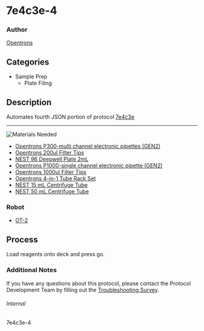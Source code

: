 # 7e4c3e-4

### Author
[Opentrons](https://opentrons.com/)

## Categories
* Sample Prep 
	* Plate Filing

## Description
Automates fourth JSON portion of protocol [7e4c3e](https://docs.google.com/document/d/1odr2TfSuiJhDRY0qyfBs5fz-swU-nJTulUdvRRDV4ec/edit?ts=5fbbeb03)

---
![Materials Needed](https://s3.amazonaws.com/opentrons-protocol-library-website/custom-README-images/001-General+Headings/materials.png)

* [Opentrons P300-multi channel electronic pipettes (GEN2)](https://shop.opentrons.com/collections/ot-2-robot/products/8-channel-electronic-pipette?variant=5984202489885)
* [Opentrons 200ul Filter Tips](https://shop.opentrons.com/collections/opentrons-tips/products/opentrons-200ul-filter-tips)
* [NEST 96 Deepwell Plate 2mL](http://www.cell-nest.com/page94?product_id=101&_l=en)
* [Opentrons P1000-single channel electronic pipette (GEN2)](https://shop.opentrons.com/collections/ot-2-robot/products/single-channel-electronic-pipette?variant=5984549142557)
* [Opentrons 1000ul Filter Tips](https://shop.opentrons.com/collections/opentrons-tips/products/opentrons-1000ul-filter-tips)
* [Opentrons 4-in-1 Tube Rack Set](https://shop.opentrons.com/collections/racks-and-adapters/products/tube-rack-set-1)
* [NEST 15 mL Centrifuge Tube](https://shop.opentrons.com/collections/tubes/products/nest-15-ml-centrifuge-tube)
* [NEST 50 mL Centrifuge Tube](https://shop.opentrons.com/collections/tubes/products/nest-50-ml-centrifuge-tube)

### Robot
* [OT-2](https://opentrons.com/ot-2)

## Process
Load reagents onto deck and press go.

### Additional Notes
If you have any questions about this protocol, please contact the Protocol Development Team by filling out the [Troubleshooting Survey](https://protocol-troubleshooting.paperform.co/).

###### Internal
7e4c3e-4

